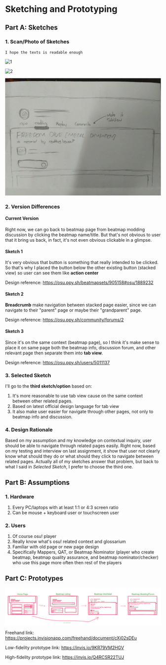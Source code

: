 # Sketching and Prototyping
## Part A: Sketches
### 1. Scan/Photo of Sketches
```
I hope the texts is readable enough
```

![1](img/sketch_1.jpg)

![2](img/sketch_2.jpg)

![3](img/sketch_3.jpg)

### 2. Version Differences

#### Current Version

Right now, we can go back to beatmap page from beatmap modding discussion by clicking the beatmap name/title. But that's not obvious to user that it bring us back, in fact, it's not even obvious clickable in a glimpse.

#### Sketch 1

It's very obvious that button is something that really intended to be clicked. So that's why I placed the button below the other existing button (stacked view) so user can see them like **action center**

Design reference: https://osu.ppy.sh/beatmapsets/905158#osu/1889232

#### Sketch 2

**Breadcrumb** make navigation between stacked page easier, since we can navigate to their "parent" page or maybe their "grandparent" page.

Design reference: https://osu.ppy.sh/community/forums/2

#### Sketch 3

Since it's on the same context (beatmap page), so I think it's make sense to place it on same page both the beatmap info, discussion forum, and other relevant page then separate them into **tab view**.

Design reference: https://osu.ppy.sh/users/5011137

### 3. Selected Sketch

I'll go to the **third sketch/option** based on:

1. It's more reasonable to use tab view cause on the same context between other related pages.
2. Based on latest official design language for tab view
3. It also make user easier for navigate through other pages, not only to beatmap info and discussion.

### 4. Design Rationale
Based on my assumption and my knowledge on contextual inquiry, user should be able to navigate through related pages easily. Right now, based on my testing and interview on last assignment, it show that user not clearly know what should they do or what should they click to navigate between related pages. Actually all of my sketches answer that problem, but back to what I said in *Selected Sketch*, I prefer to choose the third one. 

## Part B: Assumptions
### 1. Hardware
1. Every PC/laptops with at least 1:1 or 4:3 screen ratio
2. Can be mouse + keyboard user or touchscreen user

### 2. Users
1. Of course osu! player 
2. Really know what's osu! related context and glossarium
3. Familiar with old page or new page design
4. Specifically Mappers, QAT, or Beatmap Nominator (player who create beatmap, beatmap quality assurance, and beatmap nominator/checker) who use this page more often then rest of the players

## Part C: Prototypes

![Overview](img/freehand_overview.png)

Freehand link: https://projects.invisionapp.com/freehand/document/cXj02sDEu

Low-fidelity prototype link: https://invis.io/9KR79VM2HGV

High-fidelity prototype link: https://invis.io/Q4RCSR22TUJ